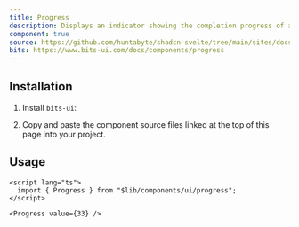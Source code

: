 ```yaml
---
title: Progress
description: Displays an indicator showing the completion progress of a task, typically displayed as a progress bar.
component: true
source: https://github.com/huntabyte/shadcn-svelte/tree/main/sites/docs/src/lib/registry/default/ui/progress
bits: https://www.bits-ui.com/docs/components/progress
---
```


<script>
  import { ComponentPreview, ManualInstall, PMAddComp, PMInstall } from '$lib/components/docs';
</script>

<ComponentPreview name="progress-demo">

<div />

</ComponentPreview>

## Installation

<PMAddComp name="progress" />

<ManualInstall>

1. Install `bits-ui`:

<PMInstall command="bits-ui" />

2. Copy and paste the component source files linked at the top of this page into your project.

</ManualInstall>

## Usage

```svelte
<script lang="ts">
  import { Progress } from "$lib/components/ui/progress";
</script>

<Progress value={33} />
```
